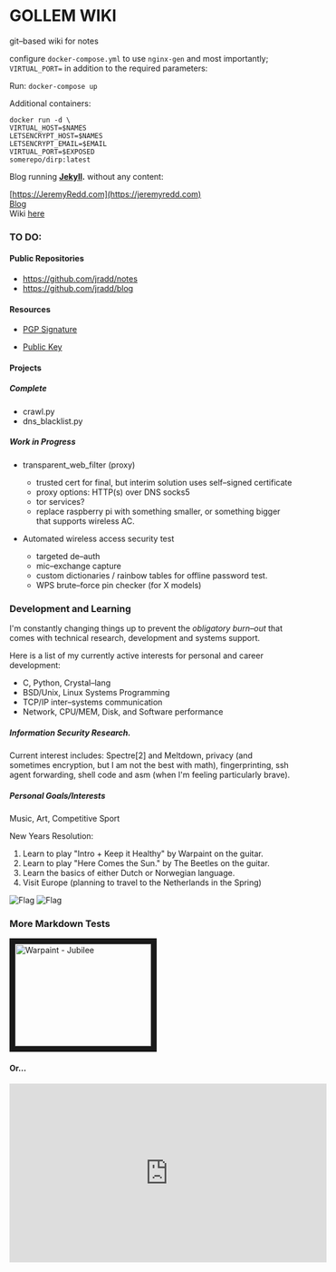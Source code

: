 # GOLLEM WIKI
git–based wiki for notes

configure `docker-compose.yml` to use `nginx-gen` and most importantly; 
`VIRTUAL_PORT=` in addition to the required parameters:

Run:
`docker-compose up`

Additional containers:

```
docker run -d \
VIRTUAL_HOST=$NAMES
LETSENCRYPT_HOST=$NAMES
LETSENCRYPT_EMAIL=$EMAIL
VIRTUAL_PORT=$EXPOSED
somerepo/dirp:latest
```



Blog running **[Jekyll](https://jekyllrb.com/docs/home/ "Blog–aware, static site–generator.").** without
any content:

[https://JeremyRedd.com](https://jeremyredd.com)  
[Blog](https://blog.jeremyredd.com)  
Wiki [here](https://wiki.jeremyredd.com)  

### TO DO:  

#### Public Repositories  
* https://github.com/jradd/notes  
* https://github.com/jradd/blog

#### Resources  

* [PGP Signature](https://jeremyredd.com/jredd_pgp_sig)  

* [Public Key](https://jeremyredd.com/jredd_key.pub)  

#### Projects  


##### Complete  

* crawl.py  
* dns_blacklist.py

##### Work in Progress  

* transparent_web_filter (proxy)
  - trusted cert for final, but interim solution uses self–signed certificate
  - proxy options: HTTP(s) over DNS socks5
  - tor services?
  - replace raspberry pi with something smaller, or something bigger that supports wireless AC.

* Automated wireless access security test
  - targeted de–auth
  - mic–exchange capture
  - custom dictionaries / rainbow tables for offline password test.
  - WPS brute–force pin checker (for X models)

### Development and Learning  

I'm constantly changing things up to prevent the _obligatory burn–out_ that comes with technical 
research, development and systems support.

Here is a list of my currently active interests for personal and career development:  

- C, Python, Crystal–lang
- BSD/Unix, Linux Systems Programming
- TCP/IP inter–systems communication
- Network, CPU/MEM, Disk, and Software performance

##### Information Security Research.   

Current interest includes: Spectre[2] and Meltdown, privacy (and sometimes encryption, but I am not the best with math), 
fingerprinting, ssh agent forwarding, shell code and asm (when I'm feeling particularly brave).


##### Personal Goals/Interests
Music, Art, Competitive Sport

New Years Resolution:
1. Learn to play "Intro + Keep it Healthy" by Warpaint on the guitar.
2. Learn to play "Here Comes the Sun." by The Beetles on the guitar.
3. Learn the basics of either Dutch or Norwegian language.
4. Visit Europe (planning to travel to the Netherlands in the Spring)

![Flag](https://upload.wikimedia.org/wikipedia/commons/2/20/Flag_of_the_Netherlands.svg)
![Flag](https://upload.wikimedia.org/wikipedia/commons/d/d9/Flag_of_Norway.svg)

### More Markdown Tests
<a href="http://www.youtube.com/watch?feature=player_embedded&v=lJOhdseSxoY
" target="_blank"><img src="http://img.youtube.com/vi/lJOhdseSxoY/0.jpg" 
alt="Warpaint - Jubilee" width="240" height="180" border="10" /></a>

#### Or…  

<iframe width="560" height="315" src="https://www.youtube.com/embed/lJOhdseSxoY" frameborder="0" allow="autoplay; encrypted-media" allowfullscreen></iframe>



